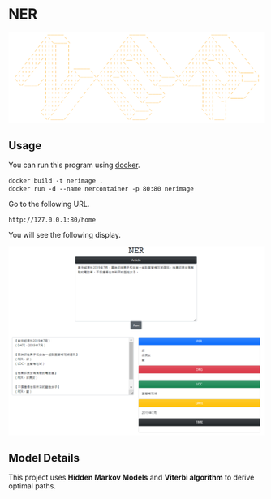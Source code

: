# NER
![miss](image/title.png)
## Usage
You can run this program using [docker](https://www.docker.com/).

```
docker build -t nerimage .
docker run -d --name nercontainer -p 80:80 nerimage
```
Go to the following URL.<br>
```
http://127.0.0.1:80/home
```
You will see the following display.

![miss](./image/demo3.png)

## Model Details
This project uses **Hidden Markov Models** and **Viterbi algorithm** to derive optimal paths.




